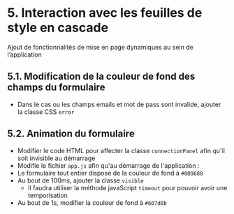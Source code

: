 # 5. Interaction avec les feuilles de style en cascade
Ajout de fonctionnalités de mise en page dynamiques au sein de l’application


## 5.1. Modification de la couleur de fond des champs du formulaire 
- Dans le cas ou les champs emails et mot de pass sont invalide, ajouter la classe CSS `error`


## 5.2. Animation du formulaire
- Modifier le code HTML pour affecter la classe `connectionPanel` afin qu'il soit invisible au démarrage
- Modifie le fichier `app.js` afin qu'au démarrage de l'application :
 - Le formulaire tout entier dispose de la couleur de fond à `#009688`
 - Au bout de 100ms, ajouter la classe `visible`
   - Il faudra utiliser la méthode javaScript `timeout` pour pouvoir avoir une temporisation
 - Au bout de 1s, modifier la couleur de fond à `#607d8b`
 